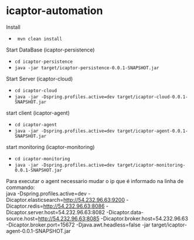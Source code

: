 # icaptor-automation

Install
-  ``` mvn clean install```

Start DataBase (icaptor-persistence)
-  ```cd icaptor-persistence``` 
-  ```java -jar target/icaptor-persistence-0.0.1-SNAPSHOT.jar``` 

Start Server (icaptor-cloud)
-  ```cd icaptor-cloud``` 
-  ```java -jar -Dspring.profiles.active=dev target/icaptor-cloud-0.0.1-SNAPSHOT.jar``` 

start client (icaptor-agent)
- ```cd icaptor-agent```
- ```java -jar -Dspring.profiles.active=dev target/icaptor-agent-0.0.1-SNAPSHOT.jar```

start monitoring (icaptor-monitoring)
- ```cd icaptor-monitoring```
- ```java -jar -Dspring.profiles.active=dev target/icaptor-monitoring-0.0.1-SNAPSHOT.jar```

Para executar o agent necessario mudar o ip que é informado na linha de commando:  
java -Dspring.profiles.active=dev  -Dicaptor.elasticsearch=http://54.232.96.63:9200 -Dicaptor.redis=http://54.232.96.63:8086  -Dicaptor.server.host=54.232.96.63:8082 -Dicaptor.data-source.host=http://54.232.96.63:8085 -Dicaptor.broker.host=54.232.96.63 -Dicaptor.broker.port=15672 -Djava.awt.headless=false -jar target/icaptor-agent-0.0.1-SNAPSHOT.jar